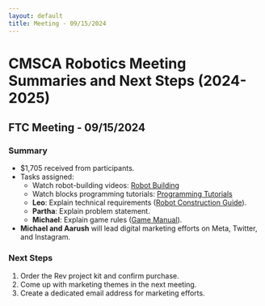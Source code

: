 ```yaml
---
layout: default
title: Meeting - 09/15/2024
---
```


# CMSCA Robotics Meeting Summaries and Next Steps (2024-2025)

## FTC Meeting - 09/15/2024
### Summary
- $1,705 received from participants.
- Tasks assigned:
  - Watch robot-building videos: [Robot Building](https://docs.revrobotics.com/ftc-kickoff-concepts)
  - Watch blocks programming tutorials: [Programming Tutorials](https://www.youtube.com/playlist?list=PLEuGrYl8iBm4A4yrRcatGcK7q0od0LYov)
  - **Leo**: Explain technical requirements ([Robot Construction Guide](https://ftc-resources.firstinspires.org/file/ftc/game/manual)).
  - **Partha**: Explain problem statement.
  - **Michael**: Explain game rules ([Game Manual](https://ftc-resources.firstinspires.org/file/ftc/game/manual)).
- **Michael and Aarush** will lead digital marketing efforts on Meta, Twitter, and Instagram.

### Next Steps
1. Order the Rev project kit and confirm purchase.
2. Come up with marketing themes in the next meeting.
3. Create a dedicated email address for marketing efforts.
